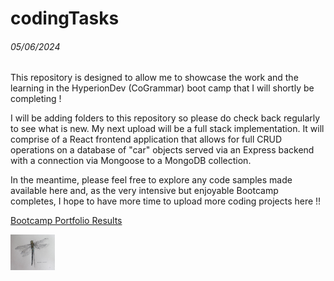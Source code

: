 # codingTasks

<h6>05/06/2024</h6>

This repository is designed to allow me to showcase the work and the learning in the HyperionDev (CoGrammar) boot camp that I will shortly be completing !

I will be adding folders to this repository so please do check back regularly to see what is new. My next upload will be a full stack implementation. It will comprise of a React frontend application that allows for full CRUD operations on a database of "car" objects served via an Express backend with a connection via Mongoose to a MongoDB collection.

In the meantime, please feel free to explore any code samples made available here and, as the very intensive but enjoyable Bootcamp completes, I hope to have more time to upload more coding projects here !! 

[Bootcamp Portfolio Results](https://www.hyperiondev.com/portfolio/AH24020013978/)

<img src="/Images/Dragonfly.jpg" width="14%" alt="Dragonfly">
